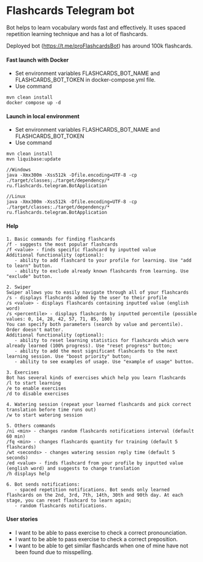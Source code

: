 # Flashcards Telegram bot
Bot helps to learn vocabulary words fast and effectively. It uses spaced repetition learning technique and has a lot of flashcards.

Deployed bot (https://t.me/proFlashcardsBot) has around 100k flashcards.


#### Fast launch with Docker 
- Set environment variables FLASHCARDS_BOT_NAME and FLASHCARDS_BOT_TOKEN in docker-compose.yml file.
- Use command
```
mvn clean install
docker compose up -d
```

#### Launch in local environment  
- Set environment variables FLASHCARDS_BOT_NAME and FLASHCARDS_BOT_TOKEN
- Use command
```
mvn clean install
mvn liquibase:update

//Windows
java -Xmx300m -Xss512k -Dfile.encoding=UTF-8 -cp ./target/classes;./target/dependency/* ru.flashcards.telegram.BotApplication

//Linux
java -Xmx300m -Xss512k -Dfile.encoding=UTF-8 -cp ./target/classes:./target/dependency/* ru.flashcards.telegram.BotApplication
```

#### Help
```
1. Basic commands for finding flashcards
/f - suggests the most popular flashcards
/f <value> - finds specific flashcard by inputted value
Additional functionality (optional):
   - ability to add flashcard to your profile for learning. Use "add to learn" button. 
   - ability to exclude already known flashcards from learning. Use "exclude" button. 

2. Swiper
Swiper allows you to easily navigate through all of your flashcards
/s - displays flashcards added by the user to their profile
/s <value> - displays flashcards containing inputted value (english word)
/s <percentile> - displays flashcards by inputted percentile (possible values: 0, 14, 28, 42, 57, 71, 85, 100)
You can specify both parameters (search by value and percentile). Order doesn't matter.  
Additional functionality (optional):
   - ability to reset learning statistics for flashcards which were already learned (100% progress). Use "reset progress" button;
   - ability to add the most significant flashcards to the next learning session. Use "boost priority" button;
   - ability to see examples of usage. Use "example of usage" button.

3. Exercises
Bot has several kinds of exercises which help you learn flashcards
/l to start learning
/e to enable exercises 
/d to disable exercises

4. Watering session (repeat your learned flashcards and pick correct translation before time runs out)
/w to start watering session

5. Others commands
/ni <min> - changes random flashcards notifications interval (default 60 min) 
/fq <min> - changes flashcards quantity for training (default 5 flashcards)
/wt <seconds> - changes watering session reply time (default 5 seconds)
/ed <value> - finds flashcard from your profile by inputted value (english word) and suggests to change translation
/h displays help

6. Bot sends notifications:
   - spaced repetition notifications. Bot sends only learned flashcards on the 2nd, 3rd, 7th, 14th, 30th and 90th day. At each stage, you can reset flashcard to learn again;
   - random flashcards notifications.
```

#### User stories
  
- I want to be able to pass exercise to check a correct pronounciation.
- I want to be able to pass exercise to check a correct preposition.
- I want to be able to get similar flashcards when one of mine have not been found due to misspelling.  

 
  
   
